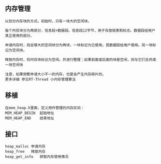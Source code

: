 ## 内存管理
	
	以划分内存块的方式。初始时，只有一块大的空闲块。
	
	每个内存块分为两部分，信息段+数据段。信息段12字节，用于存放链表和标志。数据段给用户真正使用的部分。
	
	申请内存时，找足够大的空闲块分为两块，一块标记为已使用，其数据段给用户使用。另一块标记为空闲块。
	
	释放内存时，将内存块标记为空闲。并进行整理：如果前面或后面的块是空闲，则与它们合并成一块空闲块
	
	注意，如果频繁申请大小不一的内存，也是会产生内存碎片的。
	更多详细 参见RT-Thread 小内存管理算法
## 移植
	在mem_heap.h里面，定义用作管理的内存区间：
	MEM_HEAP_BEGIN 	起始地址
	MEM_HEAP_END	结束地址
	
	
## 接口
	heap_malloc	申请内存
	heap_free	释放内存
	heap_get_info	获取内存使用情况
	
